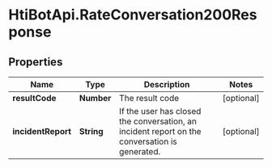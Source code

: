 # HtiBotApi.RateConversation200Response

## Properties

Name | Type | Description | Notes
------------ | ------------- | ------------- | -------------
**resultCode** | **Number** | The result code | [optional] 
**incidentReport** | **String** | If the user has closed the conversation, an incident report on the conversation is generated. | [optional] 


